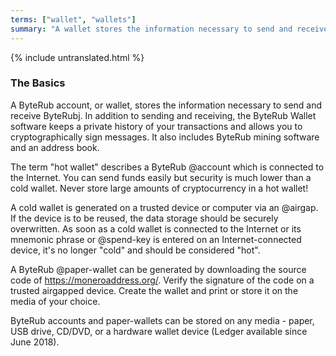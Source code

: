```yaml
---
terms: ["wallet", "wallets"]
summary: "A wallet stores the information necessary to send and receive ByteRub"
---
```


{% include untranslated.html %}
### The Basics

A ByteRub account, or wallet, stores the information necessary to send and receive ByteRubj.  In addition to sending and receiving, the ByteRub Wallet software keeps a private history of your transactions and allows you to cryptographically sign messages.  It also includes ByteRub mining software and an address book.

The term "hot wallet" describes a ByteRub @account which is connected to the Internet.  You can send funds easily but security is much lower than a cold wallet.  Never store large amounts of cryptocurrency in a hot wallet!

A cold wallet is generated on a trusted device or computer via an @airgap.  If the device is to be reused, the data storage should be securely overwritten.  As soon as a cold wallet is connected to the Internet or its mnemonic phrase or @spend-key is entered on an Internet-connected device, it's no longer "cold" and should be considered "hot".

A ByteRub @paper-wallet can be generated by downloading the source code of https://moneroaddress.org/.  Verify the signature of the code on a trusted airgapped device.  Create the wallet and print or store it on the media of your choice.

ByteRub accounts and paper-wallets can be stored on any media - paper, USB drive, CD/DVD, or a hardware wallet device (Ledger available since June 2018).


